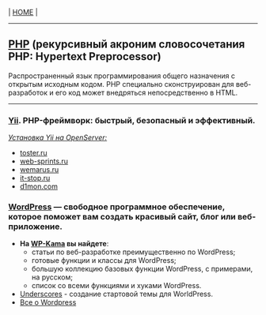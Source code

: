 | [HOME](https://github.com/vik-vavilikhin/vik-vavilikhin.github.io) |

-------------------------------------------------------------------------------
## [PHP](http://php.net/) (рекурсивный акроним словосочетания PHP: Hypertext Preprocessor) 
Распространенный язык программирования общего назначения с открытым исходным кодом. PHP специально сконструирован для веб-разработок и его код может внедряться непосредственно в HTML.

-------------------------------------------------------------------------------
### [Yii](https://www.yiiframework.com/). PHP-фреймворк: быстрый, безопасный и эффективный.
<u><i>Установка Yii на OpenServer:</i></u>
- [toster.ru](https://toster.ru/q/170497)
- [web-sprints.ru](http://web-sprints.ru/ustanovka-yii2-na-openserver/)
- [wemarus.ru](http://wemarus.ru/yii-2/319-ustanovka-yii-na-openserver.html)
- [it-stop.ru](https://it-stop.ru/razrabotka-sajtov/ustanovka-yii2-na-openserver/)
- [d1mon.com](https://d1mon.com/n/1355)

### [WordPress](https://ru.wordpress.org/) — свободное программное обеспечение, которое поможет вам создать красивый сайт, блог или веб-приложение.
- <b>На [WP-Kama](https://wp-kama.ru/) вы найдете</b>: 
  - статьи по веб-разработке преимущественно по WordPress;
  - готовые функции и классы для WordPress;
  - большую коллекцию базовых функции WordPress, с примерами, на русском;
  - список со всеми функциями и хуками WordPress.
- [Underscores](http://underscores.me/) - создание стартовой темы для WorldPress.
- [Все о Wordpress](http://wpnews.ru/)